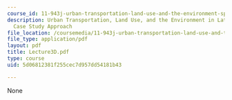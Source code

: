 ```yaml
---
course_id: 11-943j-urban-transportation-land-use-and-the-environment-spring-2002
description: Urban Transportation, Land Use, and the Environment in Latin America:A
  Case Study Approach
file_location: /coursemedia/11-943j-urban-transportation-land-use-and-the-environment-spring-2002/5d06812381f255cec7d957dd54181b43_Lecture3D.pdf
file_type: application/pdf
layout: pdf
title: Lecture3D.pdf
type: course
uid: 5d06812381f255cec7d957dd54181b43

---
```

None
